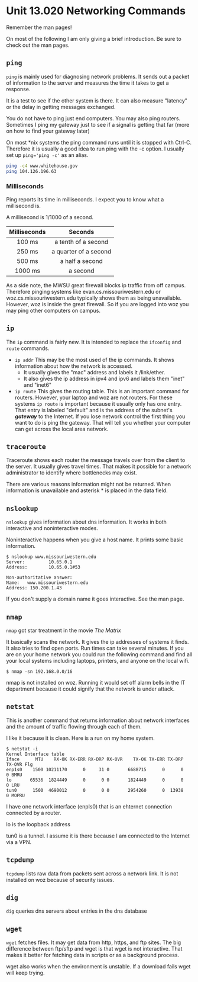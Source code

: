 # Unit 13.020 Networking Commands

Remember the man pages!

On most of the following I am only giving a brief introduction.  Be sure to check out the man pages.

## ```ping```

```ping``` is mainly used for diagnosing network problems.  It sends out a packet of information to the server and measures the time it takes to get a response.  

It is a test to see if the other system is there.  It can also measure "latency" or the delay in getting messages exchanged.  

You do not have to ping just end computers.  You may also ping routers.  Sometimes I ping my gateway just to see if a signal is getting that far (more on how to find your gateway later)

On most *nix systems the ping command runs until it is stopped with Ctrl-C.  Therefore it is usually a good idea to run ping with the -c option.  I usually set up ```ping='ping -c'``` as an alias.

```bash
ping -c4 www.whitehouse.gov
ping 104.126.196.63
```

### Milliseconds

Ping reports its time in milliseconds.  I expect you to know what a millisecond is.

A millisecond is 1/1000 of a second.

Milliseconds | Seconds
:---: | :---:
100 ms | a tenth of a second
250 ms | a quarter of a second
500 ms | a half a second
1000 ms | a second

As a side note, the MWSU great firewall blocks ip traffic from off campus.  Therefore pinging systems like evan.cs.missouriwestern.edu or woz.cs.missouriwestern.edu typically shows them as being unavailable.  However, woz is inside the great firewall.  So if you are logged into woz you may ping other computers on campus.

## ```ip```

The ```ip``` command is fairly new.  It is intended to replace the ```ifconfig``` and ```route``` commands.

* ```ip addr``` This may be the most used of the ip commands.  It shows information about how the network is accessed.  
  * It usually gives the "mac" address and labels it /link/ether.
  * It also gives the ip address in ipv4 and ipv6 and labels them "inet" and "inet6"
* ```ip route``` This gives the routing table.  This is an important command for routers.  However, your laptop and woz are not routers.  For these systems ```ip route``` is important because it usually only has one entry.  That entry is labeled "default" and is the address of the subnet's ***gateway*** to the Internet.  If you lose network control the first thing you want to do is ping the gateway.  That will tell you whether your computer can get across the local area network.

## ```traceroute```

Traceroute shows each router the message travels over from the client to the server.  It usually gives travel times.  That makes it possible for a network administrator to identify where bottlenecks may exist.

There are various reasons information might not be returned.  When information is unavailable and asterisk * is placed in the data field.

## ```nslookup```

```nslookup``` gives information about dns information.  It works in both interactive and noninteractive modes.  

Noninteractive happens when you give a host name.  It prints some basic information.

```text
$ nslookup www.missouriwestern.edu
Server:         10.65.0.1
Address:        10.65.0.1#53

Non-authoritative answer:
Name:   www.missouriwestern.edu
Address: 150.200.1.43
``` 
If you don't supply a domain name it goes interactive.  See the man page.

## ```nmap```

```nmap``` got star treatment in the movie *The Matrix*

It basically scans the network.  It gives the ip addresses of systems it finds.  It also tries to find open ports. Run times can take several minutes.  If you are on your home network you could run the following command and find all your local systems including laptops, printers, and anyone on the local wifi.

```
$ nmap -sn 192.168.0.0/16
```
nmap is not installed on woz.  Running it would set off alarm bells in the IT department because it could signify that the network is under attack.


## ```netstat```

This is another command that returns information about network interfaces and the amount of traffic flowing through each of them.

I like it because it is clean.  Here is a run on my home system.

```text
$ netstat -i
Kernel Interface table
Iface      MTU    RX-OK RX-ERR RX-DRP RX-OVR    TX-OK TX-ERR TX-DRP TX-OVR Flg
enp1s0    1500 10211170      0     31 0       6688715      0      0      0 BMRU
lo       65536  1824449      0      0 0       1824449      0      0      0 LRU
tun0      1500  4690012      0      0 0       2954260      0  13938      0 MOPRU
```

I have one network interface (enpls0) that is an ehternet connection connected by a router.

lo is the loopback address

tun0 is a tunnel.  I assume it is there because I am connected to the Internet via a VPN.

## ```tcpdump```

```tcpdump``` lists raw data from packets sent across a network link.  It is not installed on woz because of security issues.

## ```dig```

```dig``` queries dns servers about entries in the dns database

## ```wget```

```wget``` fetches files.  It may get data from http, https, and ftp sites.  The big difference between ftp/sftp and wget is that wget is not interactive.  That makes it better for fetching data in scripts or as a background process.

wget also works when the environment is unstable.  If a download fails wget will keep trying.  